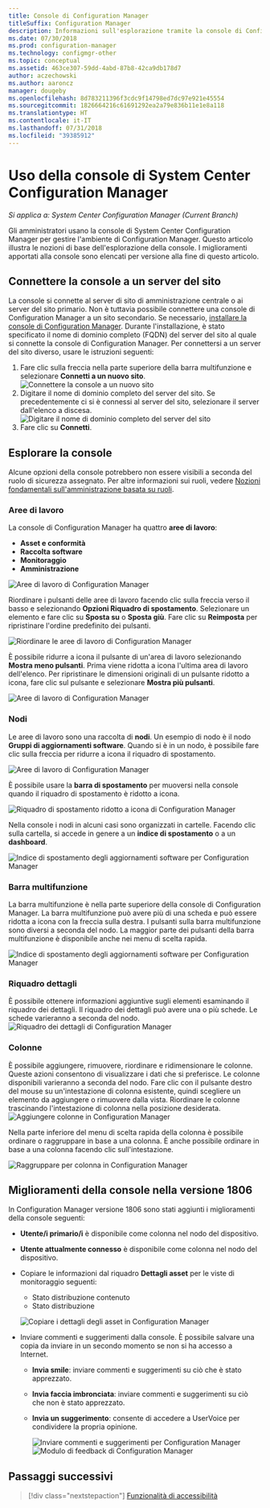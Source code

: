 ```yaml
---
title: Console di Configuration Manager
titleSuffix: Configuration Manager
description: Informazioni sull'esplorazione tramite la console di Configuration Manager.
ms.date: 07/30/2018
ms.prod: configuration-manager
ms.technology: configmgr-other
ms.topic: conceptual
ms.assetid: 463ce307-59dd-4abd-87b8-42ca9db178d7
author: aczechowski
ms.author: aaroncz
manager: dougeby
ms.openlocfilehash: 8d783211396f3cdc9f14798ed7dc97e921e45554
ms.sourcegitcommit: 1826664216c61691292ea2a79e836b11e1e8a118
ms.translationtype: HT
ms.contentlocale: it-IT
ms.lasthandoff: 07/31/2018
ms.locfileid: "39385912"
---
```

# <a name="using-the-system-center-configuration-manager-console"></a>Uso della console di System Center Configuration Manager

*Si applica a: System Center Configuration Manager (Current Branch)*

Gli amministratori usano la console di System Center Configuration Manager per gestire l'ambiente di Configuration Manager. Questo articolo illustra le nozioni di base dell'esplorazione della console. I miglioramenti apportati alla console sono elencati per versione alla fine di questo articolo. 

## <a name="connect-the-console-to-a-site-server"></a>Connettere la console a un server del sito
La console si connette al server di sito di amministrazione centrale o ai server del sito primario. Non è tuttavia possibile connettere una console di Configuration Manager a un sito secondario. Se necessario, [installare la console di Configuration Manager](../deploy/install/install-consoles.md). Durante l'installazione, è stato specificato il nome di dominio completo (FQDN) del server del sito al quale si connette la console di Configuration Manager. Per connettersi a un server del sito diverso, usare le istruzioni seguenti: 

1. Fare clic sulla freccia nella parte superiore della barra multifunzione e selezionare **Connetti a un nuovo sito**.
    ![Connettere la console a un nuovo sito](media/connect-to-a-new-site.png)
2. Digitare il nome di dominio completo del server del sito. Se precedentemente ci si è connessi al server del sito, selezionare il server dall'elenco a discesa.  
    ![Digitare il nome di dominio completo del server del sito](media/site-server-fqdn.png)
3. Fare clic su **Connetti**. 

## <a name="navigate-the-console"></a>Esplorare la console
Alcune opzioni della console potrebbero non essere visibili a seconda del ruolo di sicurezza assegnato. Per altre informazioni sui ruoli, vedere [Nozioni fondamentali sull'amministrazione basata su ruoli](../../understand/fundamentals-of-role-based-administration.md). 

### <a name="workspaces"></a>Aree di lavoro
La console di Configuration Manager ha quattro **aree di lavoro**: 
   - **Asset e conformità**
   - **Raccolta software**
   - **Monitoraggio**
   - **Amministrazione**

 ![Aree di lavoro di Configuration Manager](media/configuration-manager-workspaces.png)

Riordinare i pulsanti delle aree di lavoro facendo clic sulla freccia verso il basso e selezionando **Opzioni Riquadro di spostamento**. Selezionare un elemento e fare clic su **Sposta su** o **Sposta giù**. Fare clic su **Reimposta** per ripristinare l'ordine predefinito dei pulsanti. 

 ![Riordinare le aree di lavoro di Configuration Manager](media/navigation-pane-options.png)

È possibile ridurre a icona il pulsante di un'area di lavoro selezionando **Mostra meno pulsanti**. Prima viene ridotta a icona l'ultima area di lavoro dell'elenco. Per ripristinare le dimensioni originali di un pulsante ridotto a icona, fare clic sul pulsante e selezionare **Mostra più pulsanti**.  

![Aree di lavoro di Configuration Manager](media/workspace-buttons.png)


### <a name="nodes"></a>Nodi
Le aree di lavoro sono una raccolta di **nodi**. Un esempio di nodo è il nodo **Gruppi di aggiornamenti software**. Quando si è in un nodo, è possibile fare clic sulla freccia per ridurre a icona il riquadro di spostamento. 

![Aree di lavoro di Configuration Manager](media/software-update-groups-node.png)

È possibile usare la **barra di spostamento** per muoversi nella console quando il riquadro di spostamento è ridotto a icona. 

![Riquadro di spostamento ridotto a icona di Configuration Manager](media/minimized-navigation-pane.png)

Nella console i nodi in alcuni casi sono organizzati in cartelle. Facendo clic sulla cartella, si accede in genere a un **indice di spostamento** o a un **dashboard**.

![Indice di spostamento degli aggiornamenti software per Configuration Manager](media/software-updates-navigation-index.png)

### <a name="ribbon"></a>Barra multifunzione 
La barra multifunzione è nella parte superiore della console di Configuration Manager. La barra multifunzione può avere più di una scheda e può essere ridotta a icona con la freccia sulla destra. I pulsanti sulla barra multifunzione sono diversi a seconda del nodo. La maggior parte dei pulsanti della barra multifunzione è disponibile anche nei menu di scelta rapida. 
 
![Indice di spostamento degli aggiornamenti software per Configuration Manager](media/ribbon.png)

### <a name="details-pane"></a>Riquadro dettagli
È possibile ottenere informazioni aggiuntive sugli elementi esaminando il riquadro dei dettagli. Il riquadro dei dettagli può avere una o più schede. Le schede varieranno a seconda del nodo. 
![Riquadro dei dettagli di Configuration Manager](media/details-pane.png)

### <a name="columns"></a>Colonne 
È possibile aggiungere, rimuovere, riordinare e ridimensionare le colonne. Queste azioni consentono di visualizzare i dati che si preferisce. Le colonne disponibili varieranno a seconda del nodo. Fare clic con il pulsante destro del mouse su un'intestazione di colonna esistente, quindi scegliere un elemento da aggiungere o rimuovere dalla vista. Riordinare le colonne trascinando l'intestazione di colonna nella posizione desiderata. 
![Aggiungere colonne in Configuration Manager](media/add-columns.png)

Nella parte inferiore del menu di scelta rapida della colonna è possibile ordinare o raggruppare in base a una colonna. È anche possibile ordinare in base a una colonna facendo clic sull'intestazione. 

![Raggruppare per colonna in Configuration Manager](media/column-group-by.png)

## <a name="console-improvements-in-version-1806"></a>Miglioramenti della console nella versione 1806
In Configuration Manager versione 1806 sono stati aggiunti i miglioramenti della console seguenti:

- **Utente/i primario/i** è disponibile come colonna nel nodo del dispositivo. <!--1357280-->
- **Utente attualmente connesso** è disponibile come colonna nel nodo del dispositivo.<!--1358202-->
- Copiare le informazioni dal riquadro **Dettagli asset** per le viste di monitoraggio seguenti: <!--1357856-->
    - Stato distribuzione contenuto
    - Stato distribuzione 

    ![Copiare i dettagli degli asset in Configuration Manager](media/1810-deployment-status.PNG)

 - Inviare commenti e suggerimenti dalla console. È possibile salvare una copia da inviare in un secondo momento se non si ha accesso a Internet. <!--1357542-->
   
    - **Invia smile**: inviare commenti e suggerimenti su ciò che è stato apprezzato.
    - **Invia faccia imbronciata**: inviare commenti e suggerimenti su ciò che non è stato apprezzato. 
    - **Invia un suggerimento**: consente di accedere a UserVoice per condividere la propria opinione. 
 
       ![Inviare commenti e suggerimenti per Configuration Manager](media/1810-send-a-smile.PNG)
![Modulo di feedback di Configuration Manager](media/1810-feedback-form.PNG)

## <a name="next-steps"></a>Passaggi successivi
> [!div class="nextstepaction"]
> [Funzionalità di accessibilità](/sccm/core/understand/accessibility-features.md)

